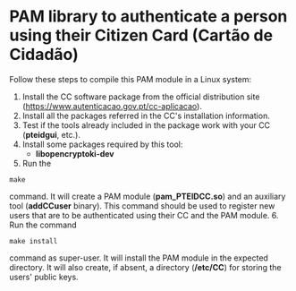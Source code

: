 # PAM library to authenticate a person using their Citizen Card (Cartão de Cidadão)

Follow these steps to compile this PAM module in a Linux system:

1. Install the CC software package from the official distribution site (https://www.autenticacao.gov.pt/cc-aplicacao).
2. Install all the packages referred in the CC's installation information.
3. Test if the tools already included in the package work with your CC (**pteidgui**, etc.).
4. Install some packages required by this tool:
    * **libopencryptoki-dev**
5. Run the
```
make
```
   command. It will create a PAM module (**pam_PTEIDCC.so**) and an auxiliary tool (**addCCuser** binary). This command should be used to register new users that are to be authenticated using their CC and the PAM module.
6. Run the command
```
make install
```
   command as super-user. It will install the PAM module in the expected directory. It will also create, if absent, a directory (**/etc/CC**) for storing the users' public keys.
